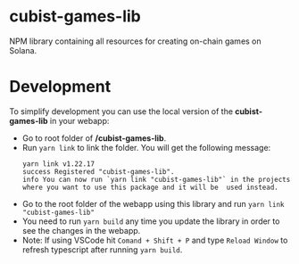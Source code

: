 # cubist-games-lib

NPM library containing all resources for creating on-chain games on Solana.

# Development

To simplify development you can use the local version of the **cubist-games-lib** in your webapp:

- Go to root folder of **/cubist-games-lib**.
- Run `yarn link` to link the folder. You will get the following message:
  ```
  yarn link v1.22.17
  success Registered "cubist-games-lib".
  info You can now run `yarn link "cubist-games-lib"` in the projects where you want to use this package and it will be  used instead.
  ```
- Go to the root folder of the webapp using this library and run `yarn link "cubist-games-lib"`
- You need to run `yarn build` any time you update the library in order to see the changes in the webapp.
- Note: If using VSCode hit `Comand + Shift + P` and type `Reload Window` to refresh typescript after running `yarn build`.
